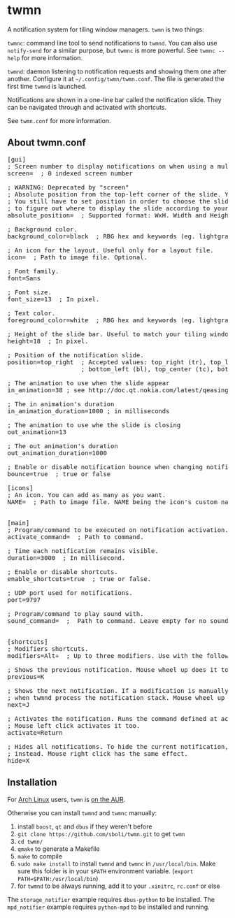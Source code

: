 twmn
====
A notification system for tiling window managers. `twmn` is two things:

`twmnc`: command line tool to send notifications to `twmnd`. You can also use `notify-send` for a similar purpose, but `twmnc` is more powerful. See `twmnc --help` for more information.

`twmnd`: daemon listening to notification requests and showing them one after another. Configure it at `~/.config/twmn/twmn.conf`. The file is generated the first time `twmnd` is launched.

Notifications are shown in a one-line bar called the notification slide. They can be navigated through and activated with shortcuts.

See `twmn.conf` for more information.


About twmn.conf
---------------
<pre>
[gui]
; Screen number to display notifications on when using a multi-head desktop.
screen=  ; 0 indexed screen number

; WARNING: Deprecated by "screen"
; Absolute position from the top-left corner of the slide. You may need it for a multi-screen setup.
; You still have to set position in order to choose the slide animation. If empty, twmnd will try
; to figure out where to display the slide according to your desktop size and the slide position.
absolute_position=  ; Supported format: WxH. Width and Height being integers.

; Background color.
background_color=black  ; RBG hex and keywords (eg. lightgray) are supported.

; An icon for the layout. Useful only for a layout file.
icon=  ; Path to image file. Optional.

; Font family.
font=Sans

; Font size.
font_size=13  ; In pixel.

; Text color.
foreground_color=white  ; RBG hex and keywords (eg. lightgray) are supported.

; Height of the slide bar. Useful to match your tiling window manager's bar.
height=18  ; In pixel.

; Position of the notification slide.
position=top_right  ; Accepted values: top_right (tr), top_left (tl), bottom_right (br),
                    ; bottom_left (bl), top_center (tc), bottom_center (bc), center (c).

; The animation to use when the slide appear
in_animation=38 ; see http://doc.qt.nokia.com/latest/qeasingcurve.html#Type-enum for types

; The in animation's duration
in_animation_duration=1000 ; in milliseconds

; The animation to use whe the slide is closing
out_animation=13

; The out animation's duration
out_animation_duration=1000

; Enable or disable notification bounce when changing notification
bounce=true  ; true or false

[icons]
; An icon. You can add as many as you want.
NAME=  ; Path to image file. NAME being the icon's custom name.


[main]
; Program/command to be executed on notification activation.
activate_command=  ; Path to command.

; Time each notification remains visible.
duration=3000  ; In millisecond.

; Enable or disable shortcuts.
enable_shortcuts=true  ; true or false.

; UDP port used for notifications.
port=9797

; Program/command to play sound with.
sound_command=  ;  Path to command. Leave empty for no sound.


[shortcuts]
; Modifiers shortcuts.
modifiers=Alt+  ; Up to three modifiers. Use with the following shortcuts.

; Shows the previous notification. Mouse wheel up does it too.
previous=K

; Shows the next notification. If a modification is manually shown it will not be displayed again
; when twmnd process the notification stack. Mouse wheel up does it too.
next=J

; Activates the notification. Runs the command defined at activate_command.
; Mouse left click activates it too.
activate=Return

; Hides all notifications. To hide the current notification, use the "next" key
; instead. Mouse right click has the same effect.
hide=X
</pre>


Installation
------------

For [Arch Linux](http://www.archlinux.org/) users, `twmn` is [on the AUR](https://aur.archlinux.org/packages.php?ID=51596).

Otherwise you can install `twmnd` and `twmnc` manually:

1. install `boost`, `qt` and `dbus` if they weren't before
2. `git clone https://github.com/sboli/twmn.git` to get `twmn`
3. `cd twmn/`
4. `qmake` to generate a Makefile
5. `make` to compile
6. `sudo make install` to install `twmnd` and `twmnc` in `/usr/local/bin`. Make sure this folder is in your `$PATH` environment variable. (`export PATH=$PATH:/usr/local/bin`)
7. for `twmnd` to be always running, add it to your `.xinitrc`, `rc.conf` or else

The `storage_notifier` example requires `dbus-python` to be installed. The `mpd_notifier` example requires `python-mpd` to be installed and running.
